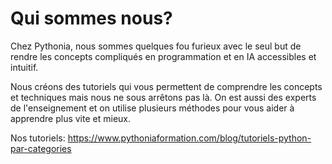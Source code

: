 <h1>Qui sommes nous?</h1> 
Chez Pythonia, nous sommes quelques fou furieux avec le seul but de rendre les concepts compliqués en programmation et en IA accessibles et intuitif.

Nous créons des tutoriels qui vous permettent de comprendre les concepts et techniques mais nous ne sous arrêtons pas là. On est aussi des experts de l'enseignement
et on utilise plusieurs méthodes pour vous aider à apprendre plus vite et mieux.

Nos tutoriels: https://www.pythoniaformation.com/blog/tutoriels-python-par-categories
